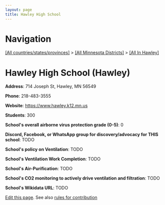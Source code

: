 ```yaml
---
layout: page
title: Hawley High School
---
```

# Navigation

[[All countries/states/provinces]](../../..) > [[All Minnesota Districts]](../..) > [[All In Hawley]](..)

# Hawley High School (Hawley)

**Address**: 714 Joseph St, Hawley, MN 56549

**Phone**: 218-483-3555

**Website**: <https://www.hawley.k12.mn.us>

**Students**: 300

**School's overall airborne virus protection grade (0-5)**: 0

**Discord, Facebook, or WhatsApp group for discovery/advocacy for THIS school**: TODO

**School's policy on Ventilation**: TODO

**School's Ventilation Work Completion**: TODO

**School's Air-Purification**: TODO

**School's CO2 monitoring to actively drive ventilation and filtration**: TODO

**School's Wikidata URL**: TODO


[Edit this page](https://github.com/ventilate-schools/MN/edit/main/./Hawley/Hawley_High_School.md). See also [rules for contribution](../../../contribution-rules/)